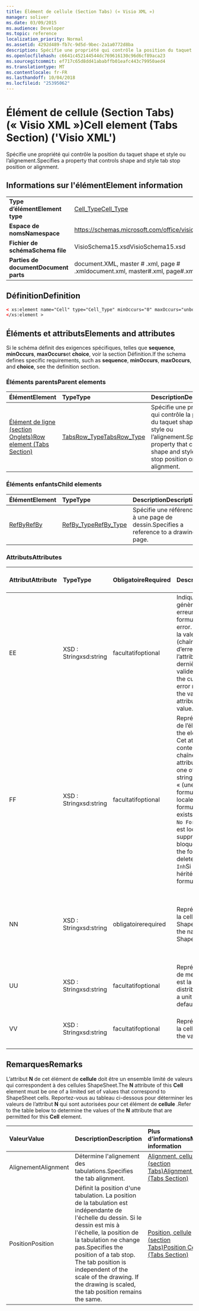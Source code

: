 ```yaml
---
title: Élément de cellule (Section Tabs) (« Visio XML »)
manager: soliver
ms.date: 03/09/2015
ms.audience: Developer
ms.topic: reference
localization_priority: Normal
ms.assetid: 4292d489-fb7c-9d5d-9bec-2a1a0772d8ba
description: Spécifie une propriété qui contrôle la position du taquet shape et style ou l’alignement.
ms.openlocfilehash: c6641c452144544dc769616130c96d6cf89aca23
ms.sourcegitcommit: ef717c65d8dd41ababffb01eafc443c79950aed4
ms.translationtype: MT
ms.contentlocale: fr-FR
ms.lasthandoff: 10/04/2018
ms.locfileid: "25395062"
---
```

# <a name="cell-element-tabs-section-visio-xml"></a><span data-ttu-id="67b14-103">Élément de cellule (Section Tabs) (« Visio XML »)</span><span class="sxs-lookup"><span data-stu-id="67b14-103">Cell element (Tabs Section) ('Visio XML')</span></span>

<span data-ttu-id="67b14-104">Spécifie une propriété qui contrôle la position du taquet shape et style ou l’alignement.</span><span class="sxs-lookup"><span data-stu-id="67b14-104">Specifies a property that controls shape and style tab stop position or alignment.</span></span> 
  
## <a name="element-information"></a><span data-ttu-id="67b14-105">Informations sur l'élément</span><span class="sxs-lookup"><span data-stu-id="67b14-105">Element information</span></span>

|||
|:-----|:-----|
|<span data-ttu-id="67b14-106">**Type d’élément**</span><span class="sxs-lookup"><span data-stu-id="67b14-106">**Element type**</span></span> <br/> |[<span data-ttu-id="67b14-107">Cell_Type</span><span class="sxs-lookup"><span data-stu-id="67b14-107">Cell_Type</span></span>](cell_type-complextypevisio-xml.md) <br/> |
|<span data-ttu-id="67b14-108">**Espace de noms**</span><span class="sxs-lookup"><span data-stu-id="67b14-108">**Namespace**</span></span> <br/> |https://schemas.microsoft.com/office/visio/2012/main  <br/> |
|<span data-ttu-id="67b14-109">**Fichier de schéma**</span><span class="sxs-lookup"><span data-stu-id="67b14-109">**Schema file**</span></span> <br/> |<span data-ttu-id="67b14-110">VisioSchema15.xsd</span><span class="sxs-lookup"><span data-stu-id="67b14-110">VisioSchema15.xsd</span></span>  <br/> |
|<span data-ttu-id="67b14-111">**Parties de document**</span><span class="sxs-lookup"><span data-stu-id="67b14-111">**Document parts**</span></span> <br/> |<span data-ttu-id="67b14-112">document.XML, master # .xml, page # .xml</span><span class="sxs-lookup"><span data-stu-id="67b14-112">document.xml, master#.xml, page#.xml</span></span>  <br/> |
   
## <a name="definition"></a><span data-ttu-id="67b14-113">Définition</span><span class="sxs-lookup"><span data-stu-id="67b14-113">Definition</span></span>

```XML
< xs:element name="Cell" type="Cell_Type" minOccurs="0" maxOccurs="unbounded" >
</xs:element >
```

## <a name="elements-and-attributes"></a><span data-ttu-id="67b14-114">Éléments et attributs</span><span class="sxs-lookup"><span data-stu-id="67b14-114">Elements and attributes</span></span>

<span data-ttu-id="67b14-115">Si le schéma définit des exigences spécifiques, telles que **sequence**, **minOccurs**, **maxOccurs**et **choice**, voir la section Définition.</span><span class="sxs-lookup"><span data-stu-id="67b14-115">If the schema defines specific requirements, such as **sequence**, **minOccurs**, **maxOccurs**, and **choice**, see the definition section.</span></span> 
  
### <a name="parent-elements"></a><span data-ttu-id="67b14-116">Éléments parents</span><span class="sxs-lookup"><span data-stu-id="67b14-116">Parent elements</span></span>

|<span data-ttu-id="67b14-117">**Élément**</span><span class="sxs-lookup"><span data-stu-id="67b14-117">**Element**</span></span>|<span data-ttu-id="67b14-118">**Type**</span><span class="sxs-lookup"><span data-stu-id="67b14-118">**Type**</span></span>|<span data-ttu-id="67b14-119">**Description**</span><span class="sxs-lookup"><span data-stu-id="67b14-119">**Description**</span></span>|
|:-----|:-----|:-----|
|[<span data-ttu-id="67b14-120">Élément de ligne (section Onglets)</span><span class="sxs-lookup"><span data-stu-id="67b14-120">Row element (Tabs Section)</span></span>](row-element-tabs-sectionvisio-xml.md) <br/> |[<span data-ttu-id="67b14-121">TabsRow_Type</span><span class="sxs-lookup"><span data-stu-id="67b14-121">TabsRow_Type</span></span>](tabsrow_type-complextypevisio-xml.md) <br/> |<span data-ttu-id="67b14-122">Spécifie une propriété qui contrôle la position du taquet shape et style ou l’alignement.</span><span class="sxs-lookup"><span data-stu-id="67b14-122">Specifies a property that controls shape and style tab stop position or alignment.</span></span>  <br/> |
   
### <a name="child-elements"></a><span data-ttu-id="67b14-123">Éléments enfants</span><span class="sxs-lookup"><span data-stu-id="67b14-123">Child elements</span></span>

|<span data-ttu-id="67b14-124">**Élément**</span><span class="sxs-lookup"><span data-stu-id="67b14-124">**Element**</span></span>|<span data-ttu-id="67b14-125">**Type**</span><span class="sxs-lookup"><span data-stu-id="67b14-125">**Type**</span></span>|<span data-ttu-id="67b14-126">**Description**</span><span class="sxs-lookup"><span data-stu-id="67b14-126">**Description**</span></span>|
|:-----|:-----|:-----|
|[<span data-ttu-id="67b14-127">RefBy</span><span class="sxs-lookup"><span data-stu-id="67b14-127">RefBy</span></span>](refby-element-cell_type-complextypevisio-xml.md) <br/> |[<span data-ttu-id="67b14-128">RefBy_Type</span><span class="sxs-lookup"><span data-stu-id="67b14-128">RefBy_Type</span></span>](refby_type-complextypevisio-xml.md) <br/> |<span data-ttu-id="67b14-129">Spécifie une référence à une page de dessin.</span><span class="sxs-lookup"><span data-stu-id="67b14-129">Specifies a reference to a drawing page.</span></span>  <br/> |
   
### <a name="attributes"></a><span data-ttu-id="67b14-130">Attributs</span><span class="sxs-lookup"><span data-stu-id="67b14-130">Attributes</span></span>

|<span data-ttu-id="67b14-131">**Attribut**</span><span class="sxs-lookup"><span data-stu-id="67b14-131">**Attribute**</span></span>|<span data-ttu-id="67b14-132">**Type**</span><span class="sxs-lookup"><span data-stu-id="67b14-132">**Type**</span></span>|<span data-ttu-id="67b14-133">**Obligatoire**</span><span class="sxs-lookup"><span data-stu-id="67b14-133">**Required**</span></span>|<span data-ttu-id="67b14-134">**Description**</span><span class="sxs-lookup"><span data-stu-id="67b14-134">**Description**</span></span>|<span data-ttu-id="67b14-135">**Valeurs possibles**</span><span class="sxs-lookup"><span data-stu-id="67b14-135">**Possible values**</span></span>|
|:-----|:-----|:-----|:-----|:-----|
|<span data-ttu-id="67b14-136">E</span><span class="sxs-lookup"><span data-stu-id="67b14-136">E</span></span>  <br/> |<span data-ttu-id="67b14-137">XSD : String</span><span class="sxs-lookup"><span data-stu-id="67b14-137">xsd:string</span></span>  <br/> |<span data-ttu-id="67b14-138">facultatif</span><span class="sxs-lookup"><span data-stu-id="67b14-138">optional</span></span>  <br/> |<span data-ttu-id="67b14-139">Indique que la formule génère une erreur.</span><span class="sxs-lookup"><span data-stu-id="67b14-139">Indicates that the formula evaluates to an error.</span></span> <span data-ttu-id="67b14-140">La valeur de **E** est la valeur actuelle (chaîne message d’erreur) ; la valeur de l’attribut de **V** est la dernière valeur valide.</span><span class="sxs-lookup"><span data-stu-id="67b14-140">The value of **E** is the current value (an error message string); the value of the **V** attribute is the last valid value.</span></span>  <br/> |<span data-ttu-id="67b14-141">Chaîne de message d’erreur.</span><span class="sxs-lookup"><span data-stu-id="67b14-141">An error message string.</span></span>  <br/> |
|<span data-ttu-id="67b14-142">F</span><span class="sxs-lookup"><span data-stu-id="67b14-142">F</span></span>  <br/> |<span data-ttu-id="67b14-143">XSD : String</span><span class="sxs-lookup"><span data-stu-id="67b14-143">xsd:string</span></span>  <br/> |<span data-ttu-id="67b14-144">facultatif</span><span class="sxs-lookup"><span data-stu-id="67b14-144">optional</span></span>  <br/> | <span data-ttu-id="67b14-145">Représente la formule de l’élément.</span><span class="sxs-lookup"><span data-stu-id="67b14-145">Represents the element's formula.</span></span> <span data-ttu-id="67b14-146">Cet attribut peut contenir une des chaînes suivantes :</span><span class="sxs-lookup"><span data-stu-id="67b14-146">This attribute can contain one of the following strings:</span></span>  <br/>  <span data-ttu-id="67b14-147">« (une formule) » si la formule existe localement</span><span class="sxs-lookup"><span data-stu-id="67b14-147">'(some formula)' if the formula exists locally</span></span>  <br/>  <span data-ttu-id="67b14-148">`No Formula`Si la formule est localement supprimée ou bloquée</span><span class="sxs-lookup"><span data-stu-id="67b14-148">`No Formula` if the formula is locally deleted or blocked</span></span>  <br/>  <span data-ttu-id="67b14-149">`Inh`Si la formule est héritée.</span><span class="sxs-lookup"><span data-stu-id="67b14-149">`Inh` if the formula is inherited.</span></span>  <br/> |<span data-ttu-id="67b14-150">Une formule.</span><span class="sxs-lookup"><span data-stu-id="67b14-150">A formula.</span></span>  <br/> |
|<span data-ttu-id="67b14-151">N</span><span class="sxs-lookup"><span data-stu-id="67b14-151">N</span></span>  <br/> |<span data-ttu-id="67b14-152">XSD : String</span><span class="sxs-lookup"><span data-stu-id="67b14-152">xsd:string</span></span>  <br/> |<span data-ttu-id="67b14-153">obligatoire</span><span class="sxs-lookup"><span data-stu-id="67b14-153">required</span></span>  <br/> |<span data-ttu-id="67b14-154">Représente le nom de la cellule de feuille ShapeSheet.</span><span class="sxs-lookup"><span data-stu-id="67b14-154">Represents the name of the ShapeSheet cell.</span></span>  <br/> |<span data-ttu-id="67b14-155">Le nom de la cellule de feuille ShapeSheet.</span><span class="sxs-lookup"><span data-stu-id="67b14-155">The name of the ShapeSheet cell.</span></span>  <br/> <span data-ttu-id="67b14-156">Voir la section Remarques ci-dessous.</span><span class="sxs-lookup"><span data-stu-id="67b14-156">See the Remarks section below.</span></span>  <br/> |
|<span data-ttu-id="67b14-157">U</span><span class="sxs-lookup"><span data-stu-id="67b14-157">U</span></span>  <br/> |<span data-ttu-id="67b14-158">XSD : String</span><span class="sxs-lookup"><span data-stu-id="67b14-158">xsd:string</span></span>  <br/> |<span data-ttu-id="67b14-159">facultatif</span><span class="sxs-lookup"><span data-stu-id="67b14-159">optional</span></span>  <br/> |<span data-ttu-id="67b14-160">Représente une unité de mesure par défaut est la liste de distribution.</span><span class="sxs-lookup"><span data-stu-id="67b14-160">Represents a unit of measure The default is DL.</span></span>  <br/> |<span data-ttu-id="67b14-161">Unités de la cellule.</span><span class="sxs-lookup"><span data-stu-id="67b14-161">The units of the cell.</span></span>  <br/> |
|<span data-ttu-id="67b14-162">V</span><span class="sxs-lookup"><span data-stu-id="67b14-162">V</span></span>  <br/> |<span data-ttu-id="67b14-163">XSD : String</span><span class="sxs-lookup"><span data-stu-id="67b14-163">xsd:string</span></span>  <br/> |<span data-ttu-id="67b14-164">facultatif</span><span class="sxs-lookup"><span data-stu-id="67b14-164">optional</span></span>  <br/> |<span data-ttu-id="67b14-165">Représente la valeur de la cellule.</span><span class="sxs-lookup"><span data-stu-id="67b14-165">Represents the value of the cell.</span></span>  <br/> |<span data-ttu-id="67b14-166">La valeur de la cellule de feuille ShapeSheet.</span><span class="sxs-lookup"><span data-stu-id="67b14-166">The value of the ShapeSheet cell.</span></span>  <br/> |
   
## <a name="remarks"></a><span data-ttu-id="67b14-167">Remarques</span><span class="sxs-lookup"><span data-stu-id="67b14-167">Remarks</span></span>

<span data-ttu-id="67b14-168">L’attribut **N** de cet élément de **cellule** doit être un ensemble limité de valeurs qui correspondent à des cellules ShapeSheet.</span><span class="sxs-lookup"><span data-stu-id="67b14-168">The **N** attribute of this **Cell** element must be one of a limited set of values that correspond to ShapeSheet cells.</span></span> <span data-ttu-id="67b14-169">Reportez-vous au tableau ci-dessous pour déterminer les valeurs de l’attribut **N** qui sont autorisées pour cet élément de **cellule** .</span><span class="sxs-lookup"><span data-stu-id="67b14-169">Refer to the table below to determine the values of the **N** attribute that are permitted for this **Cell** element.</span></span> 
  
|<span data-ttu-id="67b14-170">**Valeur**</span><span class="sxs-lookup"><span data-stu-id="67b14-170">**Value**</span></span>|<span data-ttu-id="67b14-171">**Description**</span><span class="sxs-lookup"><span data-stu-id="67b14-171">**Description**</span></span>|<span data-ttu-id="67b14-172">**Plus d’informations**</span><span class="sxs-lookup"><span data-stu-id="67b14-172">**More information**</span></span>|
|:-----|:-----|:-----|
|<span data-ttu-id="67b14-173">Alignement</span><span class="sxs-lookup"><span data-stu-id="67b14-173">Alignment</span></span>  <br/> |<span data-ttu-id="67b14-174">Détermine l'alignement des tabulations.</span><span class="sxs-lookup"><span data-stu-id="67b14-174">Specifies the tab alignment.</span></span>  <br/> |[<span data-ttu-id="67b14-175">Alignment, cellule (section Tabs)</span><span class="sxs-lookup"><span data-stu-id="67b14-175">Alignment Cell (Tabs Section)</span></span>](alignment-cell-tabs-section.md) <br/> |
|<span data-ttu-id="67b14-176">Position</span><span class="sxs-lookup"><span data-stu-id="67b14-176">Position</span></span>  <br/> |<span data-ttu-id="67b14-p104">Définit la position d'une tabulation. La position de la tabulation est indépendante de l'échelle du dessin. Si le dessin est mis à l'échelle, la position de la tabulation ne change pas.</span><span class="sxs-lookup"><span data-stu-id="67b14-p104">Specifies the position of a tab stop. The tab position is independent of the scale of the drawing. If the drawing is scaled, the tab position remains the same.</span></span>  <br/> |[<span data-ttu-id="67b14-180">Position, cellule (section Tabs)</span><span class="sxs-lookup"><span data-stu-id="67b14-180">Position Cell (Tabs Section)</span></span>](position-cell-tabs-section.md) <br/> |
   

